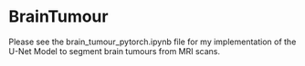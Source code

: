 # BrainTumour
 
Please see the brain_tumour_pytorch.ipynb file for my implementation of the U-Net Model to segment brain tumours from MRI scans.
